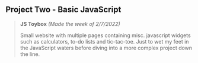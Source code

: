 ## Project Two - Basic JavaScript
> **JS Toybox** *(Made the week of 2/7/2022)*
>
> Small website with multiple pages containing misc. javascript widgets such as calculators, to-do lists and tic-tac-toe. Just to wet my feet in the JavaScript waters before diving into a more complex project down the line.